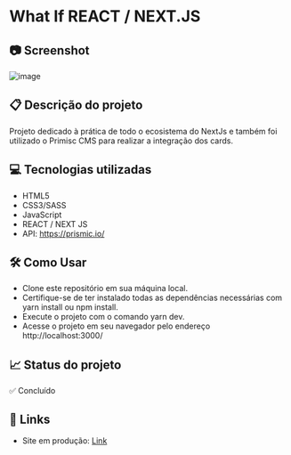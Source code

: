 # What If REACT / NEXT.JS

## 📷 Screenshot
![image](https://github.com/LucasBlunTT/whatif-codeboost/assets/83377646/3097c995-debe-4f3b-a8b4-f4567f8c9e82)



## 📋 Descrição do projeto
Projeto dedicado à prática de todo o ecosistema do NextJs e também foi utilizado o  Primisc CMS para realizar a integração dos cards.

## 💻 Tecnologias utilizadas
- HTML5
- CSS3/SASS
- JavaScript
- REACT / NEXT JS
- API: https://prismic.io/

## 🛠️ Como Usar
- Clone este repositório em sua máquina local.
- Certifique-se de ter instalado todas as dependências necessárias com yarn install ou npm install.
- Execute o projeto com o comando yarn dev.
- Acesse o projeto em seu navegador pelo endereço http://localhost:3000/

## 📈 Status do projeto
✅ Concluído

## 🔗 Links 
- Site em produção: [Link](https://whatif-codeboost-iota.vercel.app/ "Link")
